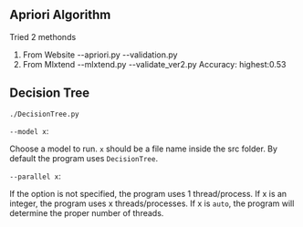 ## Apriori Algorithm
Tried 2 methonds
1. From Website
   --apriori.py
   --validation.py
2. From Mlxtend
   --mlxtend.py
   --validate_ver2.py
Accuracy:
highest:0.53

## Decision Tree

`./DecisionTree.py`

`--model x`:

Choose a model to run. `x` should be a file name inside the src folder. By default the program uses `DecisionTree`.

`--parallel x`:

If the option is not specified, the program uses 1 thread/process. If x is an integer, the program uses x threads/processes. If x is `auto`, the program will determine the proper number of threads.

